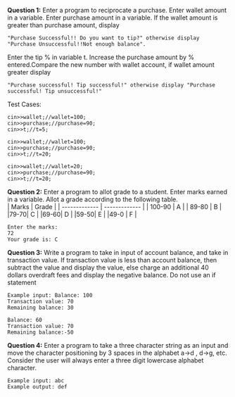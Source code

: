 **Question 1:** Enter a program to reciprocate a purchase. Enter wallet amount in a variable. Enter purchase amount in a variable.
If the wallet amount is greater than purchase amount, display
```
"Purchase Successful!! Do you want to tip?" otherwise display "Purchase Unsuccessful!!Not enough balance".  
```
Enter the tip % in variable t. Increase the purchase amount by % entered.Compare the new number with wallet account, if wallet amount greater display 
```
"Purchase successful! Tip successful!" otherwise display "Purchase successful! Tip unsuccessful!"
```
Test Cases:
```
cin>>wallet;//wallet=100;
cin>>purchase;//purchase=90;
cin>>t;//t=5;
```

```
cin>>wallet;//wallet=100;
cin>>purchase;//purchase=90;
cin>>t;//t=20;
```
```
cin>>wallet;//wallet=20;
cin>>purchase;//purchase=90;
cin>>t;//t=20;
```
**Question 2:** Enter a program to allot grade to a student. Enter marks earned in a variable. Allot a grade according to the following table.           
| Marks         | Grade         |
| ------------- | ------------- |
| 100-90  | A  |
| 89-80  | B  |
|79-70| C |
|69-60| D |
|59-50| E |
|49-0 | F |        

```
Enter the marks:
72
Your grade is: C
```

**Question 3:** Write a program to take in input of account balance, and take in transaction value. If transaction value is less than account balance, then subtract the value and display the value, else charge an additional 40 dollars overdraft fees and display the negative balance. Do not use an if statement 
```
Example input: Balance: 100
Transaction value: 70
Remaining balance: 30

Balance: 60
Transaction value: 70
Remaining balance:-50
```

**Question 4:** Enter a program to take a three character string as an input and move the character positioning by 3 spaces in the alphabet a->d , d->g, etc. Consider the user will always enter a three digit lowercase alphabet character. 
```
Example input: abc
Example output: def
```
